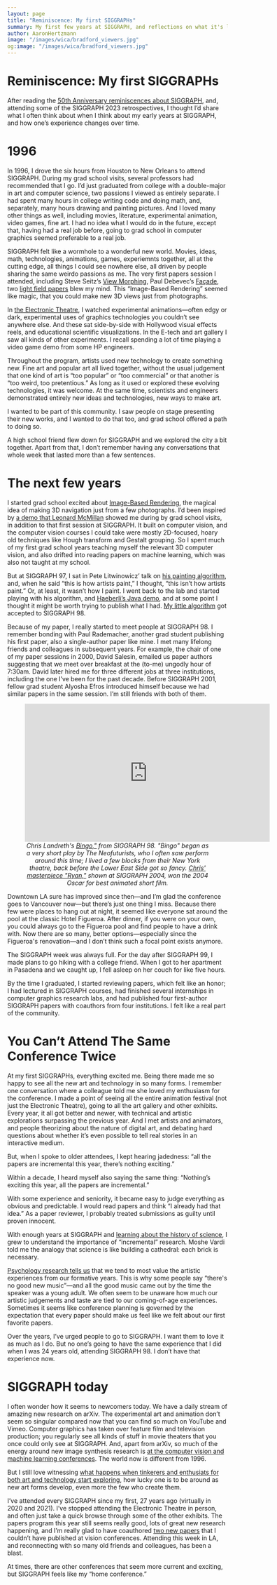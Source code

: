 ```yaml
---
layout: page
title: "Reminiscence: My first SIGGRAPHs"
summary: My first few years at SIGGRAPH, and reflections on what it's like to attend the same conference for many years.
author: AaronHertzmann
image: "/images/wica/bradford_viewers.jpg"
og:image: "/images/wica/bradford_viewers.jpg"
---
```


# Reminiscence: My first SIGGRAPHs

After reading the [50th Anniversary reminiscences about SIGGRAPH](https://dx.doi.org/10.1109/MCG.2023.3266086), and, attending some of the SIGGRAPH 2023 retrospectives, I thought I’d share what I often think about when I think about my early years at SIGGRAPH, and how one’s experience changes over time.

# 1996

In 1996, I drove the six hours from Houston to New Orleans to attend SIGGRAPH. During my grad school visits, several professors had recommended that I go. I’d just graduated from college with a double-major in art and computer science, two passions I viewed as entirely separate. I had spent many hours in college writing code and doing math, and, separately, many hours drawing and painting pictures. And I loved many other things as well, including movies, literature, experimental animation, video games, fine art. I had no idea what I would do in the future, except that, having had a real job before, going to grad school in computer graphics seemed preferable to a real job.

SIGGRAPH felt like a wormhole to a wonderful new world. Movies, ideas, math, technologies, animations, games, experiemnts together, all at the cutting edge, all things I could see nowhere else, all driven by people sharing the same weirdo passions as me. The very first papers session I attended, including Steve Seitz’s [View Morphing](https://homes.cs.washington.edu/~seitz/vmorph/vmorph.htm), Paul Debevec’s [Façade](https://www.pauldebevec.com/Research/), two [light field papers](https://graphics.stanford.edu/papers/light/) blew my mind. This “Image-Based Rendering” seemed like magic, that you could make new 3D views just from photographs. 

In [the Electronic Theatre](https://history.siggraph.org/conference/siggraph-1996-23rd-annual-conference-on-computer-graphics-and-interactive-techniques/), I watched experimental animations—often edgy or dark, experimental uses of graphics technologies you couldn’t see anywhere else. And these sat side-by-side with Hollywood visual effects reels, and educational scientific visualizations. In the E-tech and art gallery I saw all kinds of other experiments. I recall spending a lot of time playing a video game demo from some HP engineers.

Throughout the program, artists used new technology to create something new. Fine art and popular art all lived together, without the usual judgement that one kind of art is “too popular” or “too commercial” or that another is “too weird, too pretentious.” As long as it used or explored these evolving technologies, it was welcome. At the same time, scientists and engineers demonstrated entirely new ideas and technologies, new ways to make art.

I wanted to be part of this community. I saw people on stage presenting their new works, and I wanted to do that too, and grad school offered a path to doing so.

A high school friend flew down for SIGGRAPH and we explored the city a bit together. Apart from that, I don’t remember having any conversations that whole week that lasted more than a few sentences.


# The next few years

I started grad school excited about [Image-Based Rendering](https://en.wikipedia.org/wiki/Image-based_modeling_and_rendering), the magical idea of making 3D navigation just from a few photographs. I’d been inspired by [a demo that Leonard McMillan](http://www.cs.unc.edu/~ibr/pubs/mcmillan-plenoptic/plenoptic-abs.html) showed me during by grad school visits, in addition to that first session at SIGGRAPH. It built on computer vision, and the computer vision courses I could take were mostly 2D-focused, hoary old techniques like Hough transform and Gestalt grouping. So I spent much of my first grad school years teaching myself the relevant 3D computer vision, and also drifted into reading papers on machine learning, which was also not taught at my school.

But  at SIGGRAPH 97, I sat in Pete Litwinowicz’ talk on [his painting algorithm](https://dl.acm.org/doi/10.1145/258734.258893), and, when he said “this is how artists paint,” I thought, “this isn’t how artists paint.” Or, at least, it wasn’t how I paint. I went back to the lab and started playing with his algorithm, and [Haeberli’s Java demo](http://laminadesign.com/explore/impression/impabout.html), and at some point I thought it might be worth trying to publish what I had. [My little algorithm](https://mrl.cs.nyu.edu/publications/painterly98/) got accepted to SIGGRAPH 98.

Because of my paper, I really started to meet people at SIGGRAPH 98. I remember bonding with Paul Rademacher, another grad student publishing his first paper, also a single-author paper like mine.  I met many lifelong friends and colleagues in subsequent years. For example, the chair of one of my paper sessions in 2000, David Salesin, emailed us paper authors suggesting that we meet over breakfast at the (to-me) ungodly hour of 7:30am. David later hired me for three different jobs at three institutions, including the one I’ve been for the past decade. Before SIGGRAPH 2001, fellow grad student Alyosha Efros introduced himself because we had similar papers in the same session. I’m still friends with both of them. 

<center>
<figure>
<iframe width="560" height="315" src="https://www.youtube.com/embed/i6dSZYoAIdg" title="YouTube video player" frameborder="0" allow="accelerometer; autoplay; clipboard-write; encrypted-media; gyroscope; picture-in-picture; web-share" allowfullscreen></iframe>
<figcaption><i>Chris Landreth's <a href="https://en.wikipedia.org/wiki/Bingo_(1998_film)">Bingo,"</a> from SIGGRAPH 98. "Bingo" began as a very short play by The Neofuturists, who I often saw perform around this time; I lived a few blocks from their New York theatre, back before the Lower East Side got so fancy.
	<a href="https://www.youtube.com/watch?v=nbkBjZKBLHQ">Chris' masterpiece "Ryan,"</a> shown at SIGGRAPH 2004, won the 2004 Oscar for best animated short film.</i>
</figcaption>
</figure>
</center>

Downtown LA sure has improved since then—and I’m glad the conference goes to Vancouver now—but there’s just one thing I miss. Because there few were places to hang out at night, it seemed like everyone sat around the pool at the classic Hotel Figueroa. After dinner, if you were on your own, you could always go to the Figueroa pool and find people to have a drink with. Now there are so many, better options—especially since the Figueroa's renovation—and I don’t think such a focal point exists anymore.

The SIGGRAPH week was always full. For the day after SIGGRAPH 99, I made plans to go hiking with a college friend.  When I got to her apartment in Pasadena and we caught up, I fell asleep on her couch for like five hours.

By the time I graduated, I started reviewing papers, which felt like an honor; I had lectured in SIGGRAPH courses, had finished several internships in computer graphics research labs, and had published four first-author SIGGRAPH papers with coauthors from four institutions. I felt like a real part of the community.


# You Can’t Attend The Same Conference Twice

At my first SIGGRAPHs, everything excited me. Being there made me so happy to see all the new art and technology in so many forms. I remember one conversation where a colleague told me she loved my enthusiasm for the conference. I made a point of seeing all the entire animation festival (not just the Electronic Theatre), going to all the art gallery and other exhibits. Every year, it all got better and newer, with technical and artistic explorations surpassing the previous year. And I met artists and animators, and people theorizing about the nature of digital art, and debating hard questions about whether it’s even possible to tell real stories in an interactive medium.

But, when I spoke to older attendees, I kept hearing jadedness: “all the papers are incremental this year, there’s nothing exciting.” 

Within a decade, I heard myself also saying  the same thing: “Nothing’s exciting this year, all the papers are incremental.” 

With some experience and seniority, it became easy to judge everything as obvious and predictable. I would read papers and think “I already had that idea.” As a paper reviewer, I probably treated submissions as guilty until proven innocent. 

With enough years at SIGGRAPH and [learning about the history of science](https://en.m.wikipedia.org/wiki/The_Structure_of_Scientific_Revolutions), I grew to understand the importance of “incremental” research. Moshe Vardi told me the analogy that science is like building a cathedral: each brick is necessary.

[Psychology research tells us](/2022/12/16/status-quo-bias.html) that we tend to most value the artistic experiences from our formative years. This is why some people say “there's no good new music”—and all the good music came out by the time the speaker was a young adult. We often seem to be unaware how much our artistic judgements and taste are tied to our coming-of-age experiences. Sometimes it seems like conference planning is governed by the expectation that every paper should make us feel like we felt about our  first favorite papers.

Over the years, I’ve urged people to go to SIGGRAPH. I want them to love it as much as I do.  But no one’s going to have the same experience that I did when I was 24 years old, attending SIGGRAPH 98. I don’t have that experience now. 


# SIGGRAPH today

I often wonder how it seems to newcomers today. We have a daily stream of amazing new research on arXiv. The experimental art and animation don’t seem so singular compared now that you can find so much on YouTube and Vimeo. Computer graphics has taken over feature film and television production; you regularly see all kinds of stuff in movie theaters that you once could only see at SIGGRAPH. And, apart from arXiv,  so much of the energy around new image synthesis research is [at the computer vision and machine learning conferences](/2020/08/31/cvpr-graphics.html). The world now is different from 1996.

But I still love witnessing [what happens when tinkerers and enthusiats for both art and technology start exploring](/2022/10/11/amateurs.html), how lucky one is to be around as new art forms develop, even more the few who create them.

I’ve attended every SIGGRAPH since my first, 27 years ago (virtually in 2020 and 2021). I’ve stopped attending the Electronic Theatre in person, and often just take a quick browse through some of the other exhibits. The papers program this year still seems really good, lots of great new research happening, and I’m really glad to have coauthored [two new papers](/2023/07/31/occluding-contours-part-2.html) that I couldn’t have published at vision conferences. Attending this week in LA, and reconnecting with so many old friends and colleagues, has been a blast.

At times, there are other conferences that seem more current and exciting, but SIGGRAPH feels like my “home conference.”  
